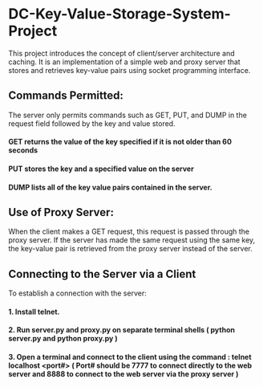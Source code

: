 # DC-Key-Value-Storage-System-Project

This project introduces the concept of client/server architecture and caching. 
It is an implementation of a simple web and proxy server that stores and retrieves key-value pairs 
using socket programming interface. 

## Commands Permitted:
The server only permits commands such as GET, PUT, and DUMP in the request field followed by the key and value stored. 

#### GET returns the value of the key specified if it is not older than 60 seconds
#### PUT stores the key and a specified value on the server 
#### DUMP lists all of the key value pairs contained in the server. 


## Use of Proxy Server:
When the client makes a GET request, this request is passed through the proxy server. If the server has made the same request using the same key, the key-value pair is retrieved from the proxy server instead of the server. 

## Connecting to the Server via a Client
To establish a connection with the server:
#### 1. Install telnet. 
#### 2. Run server.py and proxy.py on separate terminal shells ( python server.py and python proxy.py )
#### 3. Open a terminal and connect to the client using the command : telnet localhost <port#> ( Port# should be 7777 to connect directly to the web server and 8888 to connect to the web server via the proxy server )
